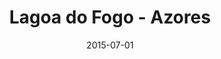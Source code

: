 ---
layout: default
title:  "Lagoa do Fogo - Azores"
date:   2015-07-01
images: 
- url: photo/lagoa-do-fogo.jpg
  alt: Lagoa do Fogo - Azores
thumbnail:
- url: photo/thumb/lagoa-do-fogo.jpg
  alt: Lagoa do Fogo - Azores
categories:
- Photography
classes:
- photo
permalink: lagoa-do-fogo-azores
---